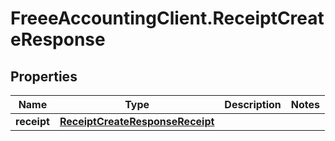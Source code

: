 # FreeeAccountingClient.ReceiptCreateResponse

## Properties
Name | Type | Description | Notes
------------ | ------------- | ------------- | -------------
**receipt** | [**ReceiptCreateResponseReceipt**](ReceiptCreateResponseReceipt.md) |  | 


